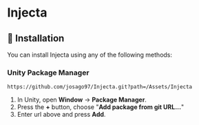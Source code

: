 # Injecta

## 💾 Installation
You can install Injecta using any of the following methods:

### Unity Package Manager
```
https://github.com/josago97/Injecta.git?path=/Assets/Injecta
```

1. In Unity, open **Window** → **Package Manager**.
2. Press the **+** button, choose "**Add package from git URL...**"
3. Enter url above and press **Add**.
